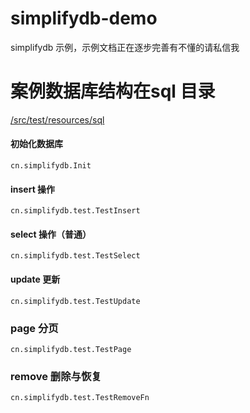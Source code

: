 # simplifydb-demo

simplifydb 示例，示例文档正在逐步完善有不懂的请私信我



# 案例数据库结构在sql 目录

[/src/test/resources/sql](/src/test/resources/sql)


#### 初始化数据库

    cn.simplifydb.Init

#### insert 操作

    cn.simplifydb.test.TestInsert
    
#### select 操作（普通）

    cn.simplifydb.test.TestSelect
    
#### update 更新

    cn.simplifydb.test.TestUpdate
    
###  page 分页

    cn.simplifydb.test.TestPage
    
### remove 删除与恢复

    cn.simplifydb.test.TestRemoveFn
    
 

